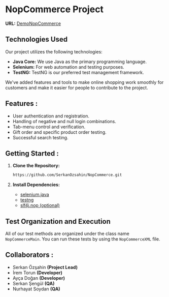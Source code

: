 # NopCommerce Project

**URL:** [DemoNopCommerce](https://demo.nopcommerce.com/)

## Technologies Used

Our project utilizes the following technologies:

- **Java Core:** We use Java as the primary programming language.
- **Selenium:** For web automation and testing purposes.
- **TestNG:** TestNG is our preferred test management framework.

 We've added features and tools to make online shopping work smoothly for customers and make it easier for people to contribute to the project.  

## Features :

- User authentication and registration.
- Handling of negative and null login combinations.
- Tab-menu control and verification.
- Gift order and specific product order testing.
- Successful search testing.

## Getting Started :

1. **Clone the Repository:**

   ```bash
   https://github.com/SerkanOzsahin/NopCommerce.git
   
2. **Install Dependencies:**

   - [selenium.java](https://mvnrepository.com/artifact/org.seleniumhq.selenium/selenium-java)
   - [testng](https://mvnrepository.com/artifact/org.testng/testng)
   - [slf4j.nop (optional)](https://mvnrepository.com/artifact/org.slf4j/slf4j-nop)
  
## Test Organization and Execution

All of our test methods are organized under the class name `NopCommerceMain`. You can run these tests by using the `NopCommerceXML` file.
   
## Collaborators : 

- Serkan Özşahin **(Project Lead)**
- İrem Torun **(Developer)**
- Ayça Doğan **(Developer)**
- Serkan Şengül **(QA)**
- Nurhayat Soydan **(QA)**
